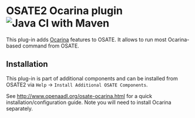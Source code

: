 # OSATE2 Ocarina plugin ![Java CI with Maven](https://github.com/OpenAADL/osate2-ocarina/workflows/Java%20CI%20with%20Maven/badge.svg)

This plug-in adds [Ocarina](https://github.com/openaadl/ocarina) features to OSATE. It allows to run most Ocarina-based command from OSATE.

## Installation

This plug-in is part of additional components and can be installed from OSATE2 via `Help` -> `Install Additional OSATE Components`.

See http://www.openaadl.org/osate-ocarina.html for a quick installation/configuration guide. Note you will need to install Ocarina separately.
